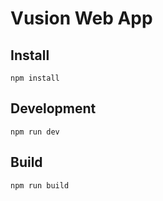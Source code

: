 # Vusion Web App

## Install

``` shell
npm install
```

## Development

``` shell
npm run dev
```

## Build

``` shell
npm run build
```
